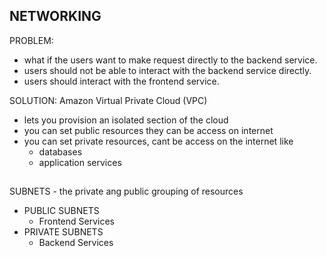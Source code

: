 ## NETWORKING

PROBLEM:
- what if the users want to make request directly to the backend service.
- users should not be able to interact with the backend service directly.
- users should interact with the frontend service.

SOLUTION: Amazon Virtual Private Cloud (VPC)
- lets you provision an isolated section of the cloud
- you can set public resources they can be access on internet
- you can set private resources, cant be access on the internet like
  * databases
  * application services

##
 SUBNETS - the private ang public grouping of resources
* PUBLIC SUBNETS
  - Frontend Services
* PRIVATE SUBNETS
  - Backend Services
